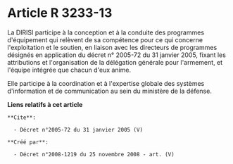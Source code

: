 # Article R 3233-13

La DIRISI participe à la conception et à la conduite des programmes d'équipement qui relèvent de sa compétence pour ce qui
concerne l'exploitation et le soutien, en liaison avec les directeurs de programmes désignés en application du décret n°
2005-72 du 31 janvier 2005, fixant les attributions et l'organisation de la délégation générale pour l'armement, et l'équipe
intégrée que chacun d'eux anime. 

Elle participe à la coordination et à l'expertise globale des systèmes d'information et de communication au sein du ministère
de la défense.

**Liens relatifs à cet article**

	**Cite**:

	  - Décret n°2005-72 du 31 janvier 2005 (V)

	**Créé par**:

	  - Décret n°2008-1219 du 25 novembre 2008 - art. (V)
